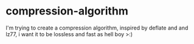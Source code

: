 # compression-algorithm
I'm trying to create a compression algorithm, inspired by deflate and and lz77, i want it to be lossless and fast as hell boy >:)
